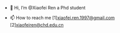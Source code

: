 - 👋 Hi, I’m @Xiaofei Ren a Phd student

- 📫 How to reach me [1]xiaofei.ren.1997@gmail.com [2]xiaofeiren@chd.edu.cn

<!---
XiaofeiR/XiaofeiR is a ✨ special ✨ repository because its `README.md` (this file) appears on your GitHub profile.
You can click the Preview link to take a look at your changes.
--->
